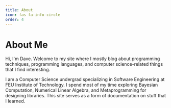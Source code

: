 ```yaml
---
title: About
icon: fas fa-info-circle
order: 4
---
```


# About Me

Hi, I'm Dave. Welcome to my site where I mostly blog about programming techniques, programming languages, and computer science-related things that I find interesting. 



I am a Computer Science undergrad specializing in Software Engineering at FEU Institute of Technology.  I spend most of my time exploring Bayesian Computation, Numerical Linear Algebra, and Metaprogramming for designing libraries. This site serves as a form of documentation on stuff that I learned.